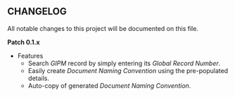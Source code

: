 CHANGELOG
---------
All notable changes to this project will be documented on this file.

**Patch 0.1.x**

* Features
    * Search _GIPM_ record by simply entering its _Global Record Number_.
    * Easily create _Document Naming Convention_ using the pre-populated details.
    * Auto-copy of generated _Document Naming Convention_.
